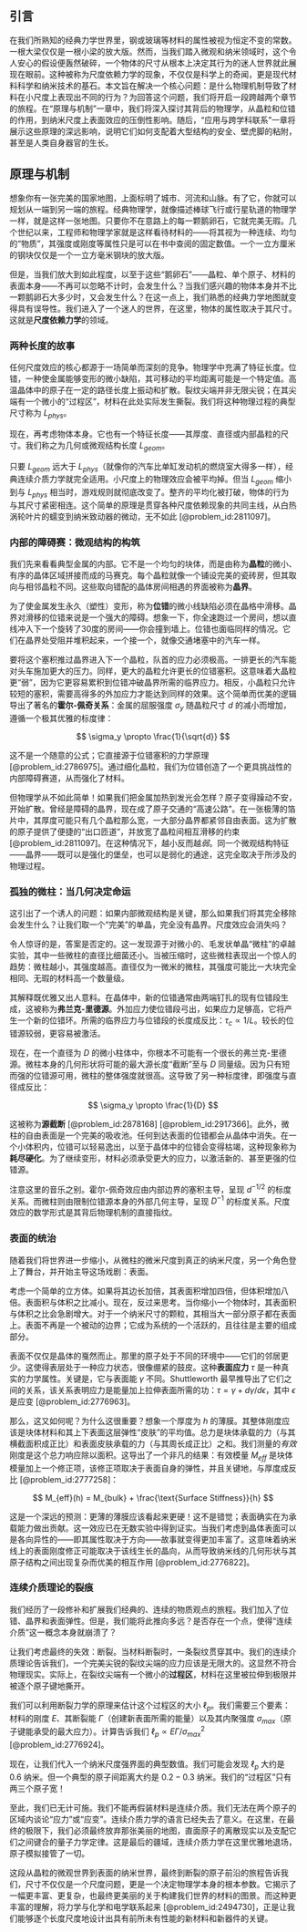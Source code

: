 ## 引言
在我们所熟知的经典力学世界里，钢或玻璃等材料的属性被视为恒定不变的常数。一根大梁仅仅是一根小梁的放大版。然而，当我们踏入微观和纳米领域时，这个令人安心的假设便轰然破碎，一个物体的尺寸从根本上决定其行为的迷人世界就此展现在眼前。这种被称为尺度依赖力学的现象，不仅仅是科学上的奇闻，更是现代材料科学和纳米技术的基石。本文旨在解决一个核心问题：是什么物理机制导致了材料在小尺度上表现出不同的行为？为回答这个问题，我们将开启一段跨越两个章节的旅程。在“原理与机制”一章中，我们将深入探讨其背后的物理学，从晶粒和位错的作用，到纳米尺度上表面效应的压倒性影响。随后，“应用与跨学科联系”一章将展示这些原理的深远影响，说明它们如何支配着大型结构的安全、壁虎脚的粘附，甚至是人类自身器官的生长。

## 原理与机制

想象你有一张完美的国家地图，上面标明了城市、河流和山脉。有了它，你就可以规划从一端到另一端的旅程。经典物理学，就像描述棒球飞行或行星轨道的物理学一样，就是这样一张地图。只要你不在意路上的每一颗鹅卵石，它就完美无瑕。几个世纪以来，工程师和物理学家就是这样看待材料的——将其视为一种连续、均匀的“物质”，其强度或刚度等属性只是可以在书中查阅的固定数值。一个一立方厘米的钢块仅仅是一个一立方毫米钢块的放大版。

但是，当我们放大到如此程度，以至于这些“鹅卵石”——晶粒、单个原子、材料的表面本身——不再可以忽略不计时，会发生什么？当我们感兴趣的物体本身并不比一颗鹅卵石大多少时，又会发生什么？在这一点上，我们熟悉的经典力学地图就变得具有误导性。我们进入了一个迷人的世界，在这里，物体的属性取决于其尺寸。这就是**尺度依赖力学**的领域。

### 两种长度的故事

任何尺度效应的核心都源于一场简单而深刻的竞争。物理学中充满了特征长度。位错，一种使金属能够变形的微小缺陷，其可移动的平均距离可能是一个特定值。高温晶体中的原子在一定的路径长度上振动和扩散。裂纹尖端并非无限尖锐；在其尖端有一个微小的“过程区”，材料在此处实际发生撕裂。我们将这种物理过程的典型尺寸称为 $L_{phys}$。

现在，再考虑物体本身。它也有一个特征长度——其厚度、直径或内部晶粒的尺寸。我们称之为几何或微观结构长度 $L_{geom}$。

只要 $L_{geom}$ 远大于 $L_{phys}$（就像你的汽车比单缸发动机的燃烧室大得多一样），经典连续介质力学就完全适用。小尺度上的物理效应会被平均掉。但当 $L_{geom}$ 缩小到与 $L_{phys}$ 相当时，游戏规则就彻底改变了。整齐的平均化被打破，物体的行为与其尺寸紧密相连。这个简单的原理是贯穿各种尺度依赖现象的共同主线，从白热涡轮叶片的蠕变到纳米致动器的微动，无不如此 [@problem_id:2811097]。

### 内部的障碍赛：微观结构的构筑

我们先来看看典型金属的内部。它不是一个均匀的块体，而是由称为**晶粒**的微小、有序的晶体区域拼接而成的马赛克。每个晶粒就像一个铺设完美的瓷砖房，但其取向与相邻晶粒不同。这些取向错配的晶体房间相遇的界面被称为**晶界**。

为了使金属发生永久（塑性）变形，称为**位错**的微小线缺陷必须在晶格中滑移。晶界对滑移的位错来说是一个强大的障碍。想象一下，你全速跑过一个房间，想以直线冲入下一个旋转了30度的房间——你会撞到墙上。位错也面临同样的情况。它们在晶界处受阻并堆积起来，一个接一个，就像交通堵塞中的汽车一样。

要将这个塞积推过晶界进入下一个晶粒，队首的应力必须极高。一排更长的汽车能对头车施加更大的压力。同样，更大的晶粒允许更长的位错塞积。这意味着大晶粒更“弱”，因为它更容易累积到位错冲破晶界所需的临界应力。相反，小晶粒只允许较短的塞积，需要高得多的外加应力才能达到同样的效果。这个简单而优美的逻辑导出了著名的**霍尔-佩奇关系**：金属的屈服强度 $\sigma_y$ 随晶粒尺寸 $d$ 的减小而增加，遵循一个极其优雅的标度律：

$$ \sigma_y \propto \frac{1}{\sqrt{d}} $$

这不是一个随意的公式；它直接源于位错塞积的力学原理 [@problem_id:2786975]。通过细化晶粒，我们为位错创造了一个更具挑战性的内部障碍赛道，从而强化了材料。

但物理学从不如此简单！如果我们把金属加热到发光会怎样？原子变得躁动不安，开始扩散。曾经是障碍的晶界，现在成了原子交通的“高速公路”。在一张极薄的箔片中，其厚度可能只有几个晶粒那么宽，一大部分晶界都紧邻自由表面。这为扩散的原子提供了便捷的“出口匝道”，并放宽了晶粒间相互滑移的约束 [@problem_id:2811097]。在这种情况下，越小反而越*弱*。同一个微观结构特征——晶界——既可以是强化的堡垒，也可以是弱化的通途，这完全取决于所涉及的物理过程。

### 孤独的微柱：当几何决定命运

这引出了一个诱人的问题：如果内部微观结构是关键，那么如果我们将其完全移除会发生什么？让我们取一个“完美”的单晶，完全没有晶界。尺度效应会消失吗？

令人惊讶的是，答案是否定的。这一发现源于对微小的、毛发状单晶“微柱”的卓越实验，其中一些微柱的直径比细菌还小。当被压缩时，这些微柱表现出一个惊人的趋势：微柱越小，其强度越高。直径仅为一微米的微柱，其强度可能比一大块完全相同、无瑕的材料高一个数量级。

其解释既优雅又出人意料。在晶体中，新的位错通常由两端钉扎的现有位错段生成，这被称为**弗兰克-里德源**。外加应力使位错段弓出，如果应力足够高，它将产生一个新的位错环。所需的临界应力与位错段的长度成反比：$\tau_c \propto 1/L$。较长的位错源较弱，更容易被激活。

现在，在一个直径为 $D$ 的微小柱体中，你根本不可能有一个很长的弗兰克-里德源。微柱本身的几何形状将可能的最大源长度“截断”至与 $D$ 同量级。因为只有短而强的位错源可用，微柱的整体强度就很高。这导致了另一种标度律，即强度与直径成反比：

$$ \sigma_y \propto \frac{1}{D} $$

这被称为**源截断** [@problem_id:2878168] [@problem_id:2917366]。此外，微柱的自由表面是一个完美的吸收池。任何到达表面的位错都会从晶体中消失。在一个小体积内，位错可以轻易逸出，以至于晶体中的位错会变得枯竭，这种现象称为**耗尽硬化**。为了继续变形，材料必须承受更大的应力，以激活新的、甚至更强的位错源。

注意这里的音乐之别。霍尔-佩奇效应由内部边界的塞积主导，呈现 $d^{-1/2}$ 的标度关系。而微柱则由限制位错源本身的外部几何主导，呈现 $D^{-1}$ 的标度关系。尺度效应的数学形式是其背后物理机制的直接指纹。

### 表面的统治

随着我们将世界进一步缩小，从微柱的微米尺度到真正的纳米尺度，另一个角色登上了舞台，并开始主导这场戏剧：表面。

考虑一个简单的立方体。如果将其边长加倍，其表面积增加四倍，但体积增加八倍。表面积与体积之比减小。现在，反过来思考。当你缩小一个物体时，其表面积与体积之比会急剧增大。对于一个纳米尺寸的颗粒，其相当大一部分原子都在表面上。表面不再是一个被动的边界；它成为系统的一个活跃的，且往往是主要的组成部分。

表面不仅仅是晶体的戛然而止。那里的原子处于不同的环境中——它们的邻居更少。这使得表层处于一种应力状态，很像绷紧的鼓皮。这种**表面应力** $\tau$ 是一种真实的力学属性。关键是，它与表面能 $\gamma$ 不同。Shuttleworth 最早推导出了它们之间的关系，该关系表明应力是能量加上拉伸表面所需的功：$\tau = \gamma + d\gamma/d\epsilon$，其中 $\epsilon$ 是应变 [@problem_id:2776963]。

那么，这又如何呢？为什么这很重要？想象一个厚度为 $h$ 的薄膜。其整体刚度应该是块体材料和其上下表面这层弹性“皮肤”的平均值。总力是块体承载的力（与其横截面积成正比）和表面皮肤承载的力（与其周长成正比）之和。我们测量的*有效*刚度是这个总力响应除以面积。这导出了一个非凡的结果：有效模量 $M_{eff}$ 是块体模量加上一个修正项，该修正项取决于表面自身的弹性，并且关键地，与厚度成反比 [@problem_id:2777258]：

$$ M_{eff}(h) = M_{bulk} + \frac{\text{Surface Stiffness}}{h} $$

这是一个深远的预测：更薄的薄膜应该看起来更硬！这不是错觉；表面确实在为承载能力做出贡献。这一效应已在无数实验中得到证实。当我们考虑到晶体表面可以是各向异性的——即其属性取决于方向——故事就变得更加丰富了。这意味着纳米线上的表面刚度修正可能取决于该线生长的晶向，从而导致纳米线的几何形状与其原子结构之间出现复杂而优美的相互作用 [@problem_id:2776822]。

### 连续介质理论的裂痕

我们经历了一段修补和扩展我们经典的、连续的物质观点的旅程。我们加入了位错、晶界和表面弹性。但是，我们能将此推向多远？是否存在一个点，使得“连续介质”这一概念本身就崩溃了？

让我们考虑最终的失效：断裂。当材料断裂时，一条裂纹贯穿其中。我们的连续介质理论告诉我们，一个完美尖锐的裂纹尖端的应力应该是无限大的。这显然不符合物理现实。实际上，在裂纹尖端有一个微小的**过程区**，材料在这里被拉伸到极限并被逐个原子键地撕开。

我们可以利用断裂力学的原理来估计这个过程区的大小 $\ell_p$。我们需要三个要素：材料的刚度 $E$、其断裂能 $\Gamma$（创建新表面所需的能量）以及其内聚强度 $\sigma_{max}$（原子键能承受的最大应力）。计算告诉我们 $\ell_p \propto E\Gamma/\sigma_{max}^2$ [@problem_id:2776924]。

现在，让我们代入一个纳米尺度强界面的典型数值。我们可能会发现 $\ell_p$ 大约是 $0.6$ 纳米。但一个典型的原子间距离大约是 $0.2-0.3$ 纳米。我们的“过程区”只有两三个原子宽！

至此，我们已无计可施。我们不能再假装材料是连续介质。我们无法在两个原子的区域内谈论“应力”或“应变”。连续介质力学的语言已经失去了意义。在这里，在最终的极限下，我们必须最终放弃那张美丽的地图，直面原子的离散现实以及支配它们之间键合的量子力学定律。这是最后的疆域，连续介质力学在这里优雅地退场，原子模拟接管了一切。

这段从晶粒的微观世界到表面的纳米世界，最终到断裂的原子前沿的旅程告诉我们，尺寸不仅仅是一个尺度问题，更是一个决定物理学本身的根本参数。它揭示了一幅更丰富、更复杂，也最终更美丽的关于构建我们世界的材料的图景。而这种更丰富的理解，将力学与化学和电学联系起来 [@problem_id:2494730]，正是让我们能够逐个长度尺度地设计出具有前所未有性能的新材料和新器件的关键。


